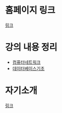 # 홈페이지 링크
[링크](https://userkimtaewon.github.io/)

# 강의 내용 정리
- [컴퓨터네트워크](/PureMD/컴퓨터네트워크/index.md)  
- [데이터베이스기초](/PureMD/데이터베이스기초/index.md)  
# 자기소개
[링크](/PureMD/Generic/introduction.md)
